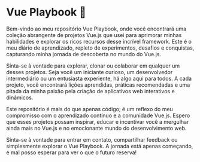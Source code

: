 # Vue Playbook 🚀

Bem-vindo ao meu repositório Vue Playbook, onde você encontrará uma coleção abrangente de projetos Vue.js que usei para aprimorar minhas habilidades e explorar os ricos recursos desse incrível framework. Este é o meu diário de aprendizado, repleto de experimentos, desafios e conquistas, capturando minha jornada de descoberta no mundo do Vue.js.

Sinta-se à vontade para explorar, clonar ou colaborar em qualquer um desses projetos. Seja você um iniciante curioso, um desenvolvedor intermediário ou um entusiasta experiente, há algo aqui para todos. A cada projeto, você encontrará lições aprendidas, práticas recomendadas e uma pitada da minha paixão pela criação de aplicativos web interativos e dinâmicos.

Este repositório é mais do que apenas código; é um reflexo do meu compromisso com o aprendizado contínuo e a comunidade Vue.js. Espero que esses projetos possam inspirar, educar e incentivar você a mergulhar ainda mais no Vue.js e no emocionante mundo do desenvolvimento web.

Sinta-se à vontade para entrar em contato, compartilhar feedback ou simplesmente explorar o Vue Playbook. A jornada está apenas começando, e mal posso esperar para ver o que o futuro reserva!
